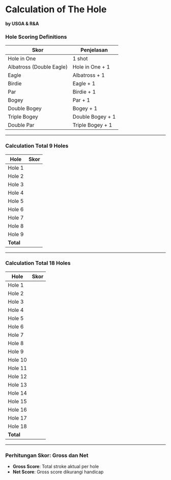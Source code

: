 # Calculation of The Hole

**by USGA & R&A**

### Hole Scoring Definitions

| Skor                     | Penjelasan           |
|--------------------------|----------------------|
| Hole in One              | 1 shot               |
| Albatross (Double Eagle) | Hole in One + 1      |
| Eagle                    | Albatross + 1        |
| Birdie                   | Eagle + 1            |
| Par                      | Birdie + 1           |
| Bogey                    | Par + 1              |
| Double Bogey             | Bogey + 1            |
| Triple Bogey             | Double Bogey + 1     |
| Double Par               | Triple Bogey + 1     |

---

### Calculation Total 9 Holes

| Hole    | Skor |
|---------|------|
| Hole 1  |      |
| Hole 2  |      |
| Hole 3  |      |
| Hole 4  |      |
| Hole 5  |      |
| Hole 6  |      |
| Hole 7  |      |
| Hole 8  |      |
| Hole 9  |      |
| **Total** |    |

---

### Calculation Total 18 Holes

| Hole     | Skor |
|----------|------|
| Hole 1   |      |
| Hole 2   |      |
| Hole 3   |      |
| Hole 4   |      |
| Hole 5   |      |
| Hole 6   |      |
| Hole 7   |      |
| Hole 8   |      |
| Hole 9   |      |
| Hole 10  |      |
| Hole 11  |      |
| Hole 12  |      |
| Hole 13  |      |
| Hole 14  |      |
| Hole 15  |      |
| Hole 16  |      |
| Hole 17  |      |
| Hole 18  |      |
| **Total** |    |

---

### Perhitungan Skor: Gross dan Net

- **Gross Score**: Total stroke aktual per hole  
- **Net Score**: Gross score dikurangi handicap  
